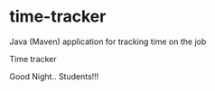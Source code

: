 # time-tracker
Java (Maven) application for tracking time on the job

Time tracker

Good Night.. Students!!!
